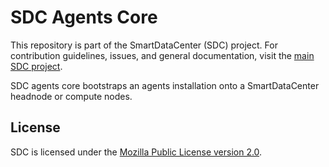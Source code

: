 <!--
    This Source Code Form is subject to the terms of the Mozilla Public
    License, v. 2.0. If a copy of the MPL was not distributed with this
    file, You can obtain one at http://mozilla.org/MPL/2.0/.
-->

<!--
    Copyright (c) 2014, Joyent, Inc.
-->

# SDC Agents Core

This repository is part of the SmartDataCenter (SDC) project. For
contribution guidelines, issues, and general documentation, visit the
[main SDC project](http://github.com/joyent/sdc).

SDC agents core bootstraps an agents installation onto a SmartDataCenter
headnode or compute nodes.

## License

SDC is licensed under the
[Mozilla Public License version 2.0](http://mozilla.org/MPL/2.0/).
